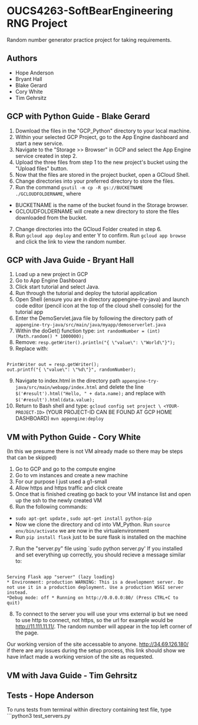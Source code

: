 # OUCS4263-SoftBearEngineering RNG Project
Random number generator practice project for taking requirements.

## Authors
- Hope Anderson
- Bryant Hall
- Blake Gerard
- Cory White
- Tim Gehrsitz

## GCP with Python Guide - Blake Gerard
1. Download the files in the "GCP_Python" directory to your local machine.
2. Within your selected GCP Project, go to the App Engine dashboard and start a new service.
3. Navigate to the "Storage >> Browser" in GCP and select the App Engine service created in step 2.
4. Upload the three files from step 1 to the new project's bucket using the "Upload files" button.
5. Now that the files are stored in the project bucket, open a GCloud Shell.
6. Change directories into your preferred directory to store the files.
6. Run the command `gsutil -m cp -R gs://BUCKETNAME ./GCLOUDFOLDERNAME`, where
 * BUCKETNAME is the name of the bucket found in the Storage browser.
 * GCLOUDFOLDERNAME will create a new directory to store the files downloaded from the bucket.
7. Change directories into the GCloud Folder created in step 6.
8. Run `gcloud app deploy` and enter Y to confirm. Run `gcloud app browse` and click the link to view the random number.


## GCP with Java Guide - Bryant Hall
1.	Load up a new project in GCP
2.	Go to App Engine Dashboard
3.	Click start tutorial and select Java.
4.	Run through the tutorial and deploy the tutorial application
5.	Open Shell (ensure you are in directory appengine-try-java) and launch code editor (pencil icon at the top of the cloud shell console) for the tutorial app
6.	Enter the DemoServlet.java file by following the directory path of `appengine-try-java/src/main/java/myapp/demoserverlet.java`
7.	Within the doGet() function type:
 `int randomNumber = (int)(Math.random() * 1000000);`
8. Remove:
`resp.getWriter().println("{ \"value\": \"World\"}");`
8.	Replace with:
<pre><code>
PrintWriter out = resp.getWriter();
out.printf("{ \"value\": \"%d\"}", randomNumber);
</code></pre>
9.	Navigate to index.html in the directory path `appengine-try-java/src/main/webapp/index.html` and delete the line 
`$('#result').html("Hello, " + data.name);`
and replace with
`$('#result').html(data.value);`
10.	Return to Bash shell and type:
`gcloud config set project \ <YOUR-PROJECT-ID>`
(YOUR PROJECT-ID CAN BE FOUND AT GCP HOME DASHBOARD)
`mvn appengine:deploy`

## VM with Python Guide - Cory White
(In this we presume there is not VM already made so there may be steps that can be skipped)
1.	Go to GCP and go to the compute engine
2.	Go to vm instances and create a new machine
3.	For our purpose I just used a g1-small
4.	Allow https and https traffic and click create
5.	Once that is finished creating go back to your VM instance list and open up the ssh to the newly created VM
6.	Run the following commands:
 * `sudo apt-get update` , `sudo apt-get install python-pip`
 * Now we clone the directory and cd into VM_Python. Run `source env/bin/activate` we are now in the virtualenvironment
 *	Run `pip install flask` just to be sure flask is installed on the machine
7.	Run the "server.py" file using `sudo python server.py'
If you installed and set everything up correctly, you should recieve a message similar to:

<pre><code>
Serving Flask app "server" (lazy loading) 
* Environment: production WARNING: This is a development server. Do not use it in a production deployment. Use a production WSGI server instead. 
*Debug mode: off * Running on http://0.0.0.0:80/ (Press CTRL+C to quit)
</code></pre>

8. To connect to the server you will use your vms external ip but we need to use http to connect, not https, so the url for example would be http://11.111.11.11/. The random number will appear in the top left corner of the page.

Our working version of the site accessable to anyone.  http://34.69.126.180/  if there are any issues during the setup process, this link should show we have infact made a working version of the site as requested.

## VM with Java Guide - Tim Gehrsitz

## Tests - Hope Anderson
To runs tests from terminal within directory containing test file, type ```python3 test_servers.py
